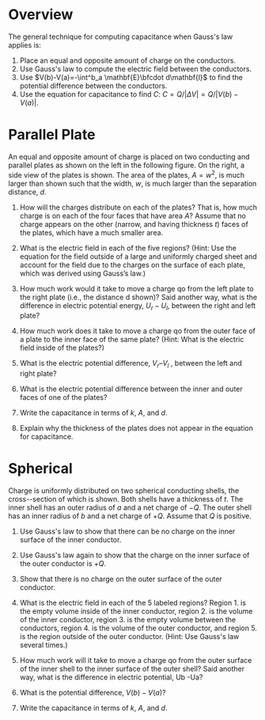 # Overview

The general technique for computing capacitance when Gauss's law applies is:

1. Place an equal and opposite amount of charge on the conductors.
2. Use Gauss's law to compute the electric field between the conductors.
3. Use $V(b)-V(a)=-\int^b_a \mathbf{E}\bfcdot d\mathbf{l}$ to find the potential difference between the conductors.
4. Use the equation for capacitance to find $C$: $C = Q/|\Delta V| = Q/|V(b)-V(a)|$.

# Parallel Plate

An equal and opposite amount of charge is placed on two conducting and parallel plates as shown on the left in the following figure. On the right, a side view of the plates is shown. The area of the plates, $A = w^2$, is much larger than shown such that the width, $w$, is much larger than the separation distance, $d$.

1. How will the charges distribute on each of the plates? That is, how much charge is on each of the four faces that have area $A$? Assume that no charge appears on the other (narrow, and having thickness $t$) faces of the plates, which have a much smaller area. 

2. What is the electric field in each of the five regions? (Hint: Use the equation for the field outside of a large and uniformly charged sheet and account for the field due to the charges on the surface of each plate, which was derived using Gauss’s law.) 

3. How much work would it take to move a charge qo from the left plate to the right plate (i.e., the distance d shown)? Said another way, what is the difference in electric potential energy, $U_r-U_l$, between the right and left plate?
 
4. How much work does it take to move a charge qo from the outer face of a plate to the inner face of the same plate? (Hint: What is the electric field inside of the plates?) 

5. What is the electric potential difference, $V_r – V_l$ , between the left and right plate?
 
6. What is the electric potential difference between the inner and outer faces of one of the plates?

7. Write the capacitance in terms of $k$, $A$, and $d$.

8. Explain why the thickness of the plates does not appear in the equation for capacitance.

# Spherical

Charge is uniformly distributed on two spherical conducting shells, the cross--section of which is shown. Both shells have a thickness of $t$. The inner shell has an outer radius of $a$ and a net charge of $-Q$. The outer shell has an inner radius of $b$ and a net charge of $+Q$. Assume that $Q$ is positive.

1. Use Gauss's law to show that there can be no charge on the inner surface of the inner conductor. 

2. Use Gauss's law again to show that the charge on the inner surface of the outer conductor is $+Q$. 

3. Show that there is no charge on the outer surface of the outer conductor.
 
4. What is the electric field in each of the 5 labeled regions? Region 1. is the empty volume inside of the inner conductor, region 2. is the volume of the inner conductor, region 3. is the empty volume between the conductors, region 4. is the volume of the outer conductor, and region 5. is the region outside of the outer conductor. (Hint: Use Gauss's law several times.)
 
5. How much work will it take to move a charge qo from the outer surface of the inner shell to the inner surface of the outer shell? Said another way, what is the difference in electric potential, Ub -Ua?
 
6. What is the potential difference, $V(b) - V(a)$?

7. Write the capacitance in terms of $k$, $A$, and $d$.

